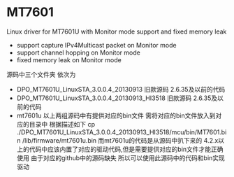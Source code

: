 # MT7601
Linux driver for MT7601U with Monitor mode support and fixed memory leak

* support capture IPv4Multicast packet on Monitor mode
* support channel hopping on Monitor mode
* fixed memory leak on Monitor mode

源码中三个文件夹  依次为
* DPO_MT7601U_LinuxSTA_3.0.0.4_20130913 旧款源码 2.6.35及以前的代码 
* DPO_MT7601U_LinuxSTA_3.0.0.4_20130913_HI3518 旧款源码 2.6.35及以前的代码 
* mt7601u
以上两组源码中有提供对应的bin文件  需将对应的bin文件放入到对应的目录中
根据描述如下 cp ./DPO_MT7601U_LinuxSTA_3.0.0.4_20130913_HI3518/mcu/bin/MT7601.bin /lib/firmware/mt7601u.bin
而mt7601u的代码是从源码中扒下来的 4.2.x以上的代码中应该内置了对应的驱动代码,但是需要提供对应的bin文件才能正确使用
由于对应的github中的源码缺失  所以可以使用此源码中的代码和bin实现驱动
